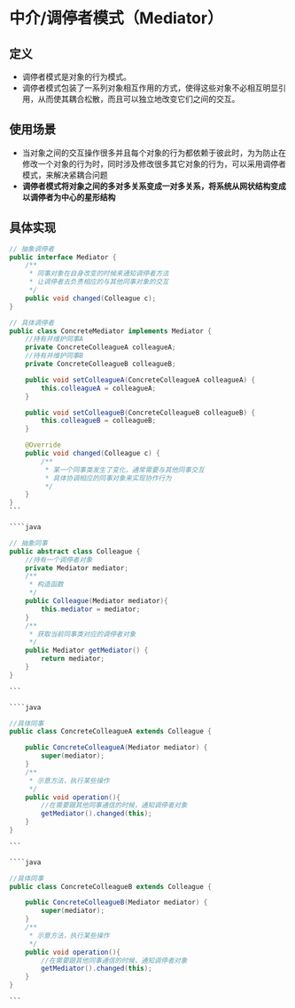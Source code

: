 # 中介/调停者模式（Mediator）

## 定义

- 调停者模式是对象的行为模式。
- 调停者模式包装了一系列对象相互作用的方式，使得这些对象不必相互明显引用，从而使其耦合松散，而且可以独立地改变它们之间的交互。

## 使用场景

- 当对象之间的交互操作很多并且每个对象的行为都依赖于彼此时，为为防止在修改一个对象的行为时，同时涉及修改很多其它对象的行为，可以采用调停者模式，来解决紧耦合问题
- **调停者模式将对象之间的多对多关系变成一对多关系，将系统从网状结构变成以调停者为中心的星形结构**

## 具体实现

```java
// 抽象调停者
public interface Mediator {
    /**
     * 同事对象在自身改变的时候来通知调停者方法
     * 让调停者去负责相应的与其他同事对象的交互
     */
    public void changed(Colleague c);
}
```

````java
// 具体调停者
public class ConcreteMediator implements Mediator {
    //持有并维护同事A
    private ConcreteColleagueA colleagueA;
    //持有并维护同事B
    private ConcreteColleagueB colleagueB;

    public void setColleagueA(ConcreteColleagueA colleagueA) {
        this.colleagueA = colleagueA;
    }

    public void setColleagueB(ConcreteColleagueB colleagueB) {
        this.colleagueB = colleagueB;
    }

    @Override
    public void changed(Colleague c) {
        /**
         * 某一个同事类发生了变化，通常需要与其他同事交互
         * 具体协调相应的同事对象来实现协作行为
         */
    }
}
```

````java

// 抽象同事
public abstract class Colleague {
    //持有一个调停者对象
    private Mediator mediator;
    /**
     * 构造函数
     */
    public Colleague(Mediator mediator){
        this.mediator = mediator;
    }
    /**
     * 获取当前同事类对应的调停者对象
     */
    public Mediator getMediator() {
        return mediator;
    }
}

```

````java

//具体同事
public class ConcreteColleagueA extends Colleague {

    public ConcreteColleagueA(Mediator mediator) {
        super(mediator);
    }
    /**
     * 示意方法，执行某些操作
     */
    public void operation(){
        //在需要跟其他同事通信的时候，通知调停者对象
        getMediator().changed(this);
    }
}

```

````java

//具体同事
public class ConcreteColleagueB extends Colleague {

    public ConcreteColleagueB(Mediator mediator) {
        super(mediator);
    }
    /**
     * 示意方法，执行某些操作
     */
    public void operation(){
        //在需要跟其他同事通信的时候，通知调停者对象
        getMediator().changed(this);
    }
}

```